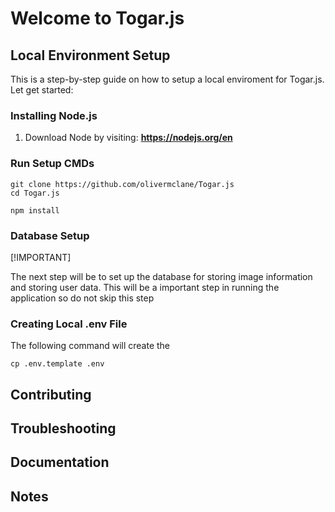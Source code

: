 # Welcome to Togar.js

## Local Environment Setup
This is a step-by-step guide on how to setup a local enviroment for Togar.js. Let get started:
### Installing Node.js
1. Download Node by visiting:  **https://nodejs.org/en**
### Run Setup CMDs
```shell
git clone https://github.com/olivermclane/Togar.js
cd Togar.js
```
```shell
npm install
```
### Database Setup
[!IMPORTANT]

The next step will be to set up the database for storing image information and storing user data. This will be a important step in running the application so do not skip this step

### Creating Local .env File

The following command will create the
```shellgi9t
cp .env.template .env
```

## Contributing
## Troubleshooting
## Documentation
## Notes



